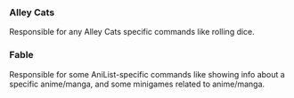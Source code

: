 ### Alley Cats

Responsible for any Alley Cats specific commands like rolling dice.

### Fable

Responsible for some AniList-specific commands like showing info about a specific anime/manga, and some minigames related to anime/manga.
